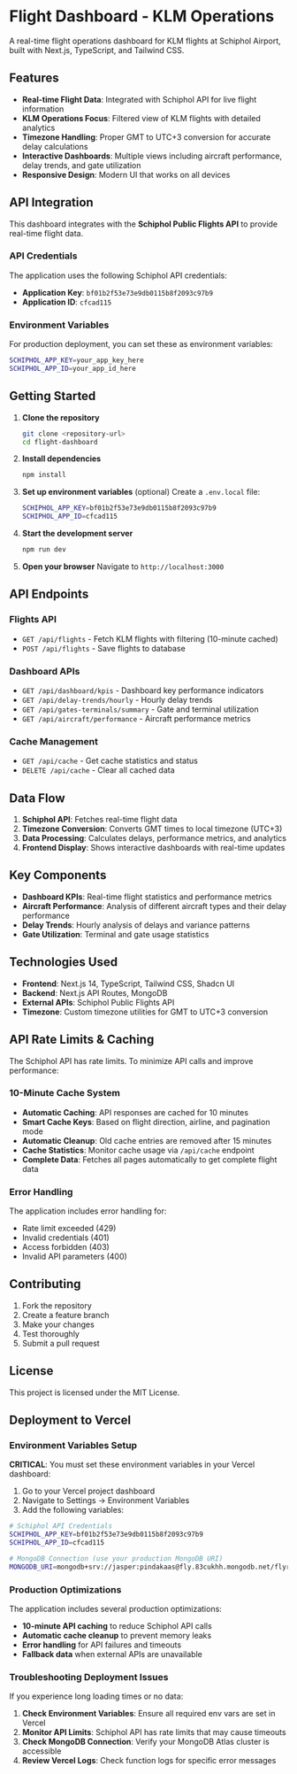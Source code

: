 # Flight Dashboard - KLM Operations

A real-time flight operations dashboard for KLM flights at Schiphol Airport, built with Next.js, TypeScript, and Tailwind CSS.

## Features

- **Real-time Flight Data**: Integrated with Schiphol API for live flight information
- **KLM Operations Focus**: Filtered view of KLM flights with detailed analytics
- **Timezone Handling**: Proper GMT to UTC+3 conversion for accurate delay calculations
- **Interactive Dashboards**: Multiple views including aircraft performance, delay trends, and gate utilization
- **Responsive Design**: Modern UI that works on all devices

## API Integration

This dashboard integrates with the **Schiphol Public Flights API** to provide real-time flight data.

### API Credentials

The application uses the following Schiphol API credentials:
- **Application Key**: `bf01b2f53e73e9db0115b8f2093c97b9`
- **Application ID**: `cfcad115`

### Environment Variables

For production deployment, you can set these as environment variables:

```bash
SCHIPHOL_APP_KEY=your_app_key_here
SCHIPHOL_APP_ID=your_app_id_here
```

## Getting Started

1. **Clone the repository**
   ```bash
   git clone <repository-url>
   cd flight-dashboard
   ```

2. **Install dependencies**
   ```bash
   npm install
   ```

3. **Set up environment variables** (optional)
   Create a `.env.local` file:
   ```bash
   SCHIPHOL_APP_KEY=bf01b2f53e73e9db0115b8f2093c97b9
   SCHIPHOL_APP_ID=cfcad115
   ```

4. **Start the development server**
   ```bash
   npm run dev
   ```

5. **Open your browser**
   Navigate to `http://localhost:3000`

## API Endpoints

### Flights API
- `GET /api/flights` - Fetch KLM flights with filtering (10-minute cached)
- `POST /api/flights` - Save flights to database

### Dashboard APIs
- `GET /api/dashboard/kpis` - Dashboard key performance indicators
- `GET /api/delay-trends/hourly` - Hourly delay trends
- `GET /api/gates-terminals/summary` - Gate and terminal utilization
- `GET /api/aircraft/performance` - Aircraft performance metrics

### Cache Management
- `GET /api/cache` - Get cache statistics and status
- `DELETE /api/cache` - Clear all cached data

## Data Flow

1. **Schiphol API**: Fetches real-time flight data
2. **Timezone Conversion**: Converts GMT times to local timezone (UTC+3)
3. **Data Processing**: Calculates delays, performance metrics, and analytics
4. **Frontend Display**: Shows interactive dashboards with real-time updates

## Key Components

- **Dashboard KPIs**: Real-time flight statistics and performance metrics
- **Aircraft Performance**: Analysis of different aircraft types and their delay performance
- **Delay Trends**: Hourly analysis of delays and variance patterns
- **Gate Utilization**: Terminal and gate usage statistics

## Technologies Used

- **Frontend**: Next.js 14, TypeScript, Tailwind CSS, Shadcn UI
- **Backend**: Next.js API Routes, MongoDB
- **External APIs**: Schiphol Public Flights API
- **Timezone**: Custom timezone utilities for GMT to UTC+3 conversion

## API Rate Limits & Caching

The Schiphol API has rate limits. To minimize API calls and improve performance:

### 10-Minute Cache System
- **Automatic Caching**: API responses are cached for 10 minutes
- **Smart Cache Keys**: Based on flight direction, airline, and pagination mode
- **Automatic Cleanup**: Old cache entries are removed after 15 minutes
- **Cache Statistics**: Monitor cache usage via `/api/cache` endpoint
- **Complete Data**: Fetches all pages automatically to get complete flight data

### Error Handling
The application includes error handling for:
- Rate limit exceeded (429)
- Invalid credentials (401)
- Access forbidden (403)
- Invalid API parameters (400)

## Contributing

1. Fork the repository
2. Create a feature branch
3. Make your changes
4. Test thoroughly
5. Submit a pull request

## License

This project is licensed under the MIT License.

## Deployment to Vercel

### Environment Variables Setup

**CRITICAL**: You must set these environment variables in your Vercel dashboard:

1. Go to your Vercel project dashboard
2. Navigate to Settings → Environment Variables
3. Add the following variables:

```bash
# Schiphol API Credentials
SCHIPHOL_APP_KEY=bf01b2f53e73e9db0115b8f2093c97b9
SCHIPHOL_APP_ID=cfcad115

# MongoDB Connection (use your production MongoDB URI)
MONGODB_URI=mongodb+srv://jasper:pindakaas@fly.83cukhh.mongodb.net/flyr-dashboard?retryWrites=true&w=majority&appName=fly
```

### Production Optimizations

The application includes several production optimizations:

- **10-minute API caching** to reduce Schiphol API calls
- **Automatic cache cleanup** to prevent memory leaks
- **Error handling** for API failures and timeouts
- **Fallback data** when external APIs are unavailable

### Troubleshooting Deployment Issues

If you experience long loading times or no data:

1. **Check Environment Variables**: Ensure all required env vars are set in Vercel
2. **Monitor API Limits**: Schiphol API has rate limits that may cause timeouts
3. **Check MongoDB Connection**: Verify your MongoDB Atlas cluster is accessible
4. **Review Vercel Logs**: Check function logs for specific error messages